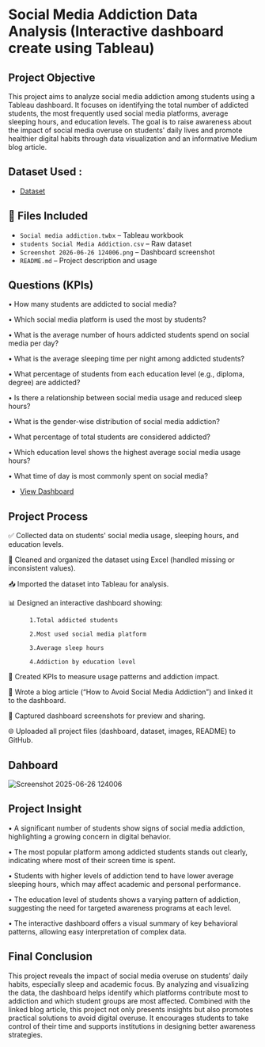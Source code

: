 # Social Media Addiction Data Analysis (Interactive dashboard create using Tableau)
## Project Objective
This project aims to analyze social media addiction among students using a Tableau dashboard. It focuses on identifying the total number of addicted students, the most frequently used social media platforms, average sleeping hours, and education levels. The goal is to raise awareness about the impact of social media overuse on students' daily lives and promote healthier digital habits through data visualization and an informative Medium blog article.


## Dataset Used : 
- <a href = "https://github.com/Ladeesha/Social-Media-Addiction-Analysis/blob/main/Students%20Social%20Media%20Addiction.csv">Dataset </a>

## 📁 Files Included
- `Social media addiction.twbx` – Tableau workbook
- `students Social Media Addiction.csv` – Raw dataset
- `Screenshot 2026-06-26 124006.png` – Dashboard screenshot
- `README.md` – Project description and usage
  
## Questions (KPIs)
•	How many students are addicted to social media?

•	Which social media platform is used the most by students?

•	What is the average number of hours addicted students spend on social media per day?

•	What is the average sleeping time per night among addicted students?

•	What percentage of students from each education level (e.g., diploma, degree) are addicted?

•	Is there a relationship between social media usage and reduced sleep hours?

•	What is the gender-wise distribution of social media addiction?

•	What percentage of total students are considered addicted?

•	Which education level shows the highest average social media usage hours?

•	What time of day is most commonly spent on social media?

- <a href = "https://github.com/Ladeesha/Social-Media-Addiction-Analysis/blob/main/Screenshot%202025-06-26%20124006.png"> View Dashboard </a>

## Project Process
✅ Collected data on students' social media usage, sleeping hours, and education levels.

🧹 Cleaned and organized the dataset using Excel (handled missing or inconsistent values).

📥 Imported the dataset into Tableau for analysis.

📊 Designed an interactive dashboard showing:

          1.Total addicted students
          
          2.Most used social media platform
          
          3.Average sleep hours
          
          4.Addiction by education level
          
📌 Created KPIs to measure usage patterns and addiction impact.

📝 Wrote a blog article (“How to Avoid Social Media Addiction”) and linked it to the dashboard.

💾 Captured dashboard screenshots for preview and sharing.

🌐 Uploaded all project files (dashboard, dataset, images, README) to GitHub.

## Dahboard 
![Screenshot 2025-06-26 124006](https://github.com/user-attachments/assets/faff0588-2e26-47a5-9cb1-c2dbd71904b5)

## Project Insight 

•	A significant number of students show signs of social media addiction, highlighting a growing concern in digital behavior.

•	The most popular platform among addicted students stands out clearly, indicating where most of their screen time is spent.

•	Students with higher levels of addiction tend to have lower average sleeping hours, which may affect academic and personal performance.

•	The education level of students shows a varying pattern of addiction, suggesting the need for targeted awareness programs at each level.

•	The interactive dashboard offers a visual summary of key behavioral patterns, allowing easy interpretation of complex data.

## Final Conclusion 
This project reveals the impact of social media overuse on students’ daily habits, especially sleep and academic focus. By analyzing and visualizing the data, the dashboard helps identify which platforms contribute most to addiction and which student groups are most affected. Combined with the linked blog article, this project not only presents insights but also promotes practical solutions to avoid digital overuse. It encourages students to take control of their time and supports institutions in designing better awareness strategies.






